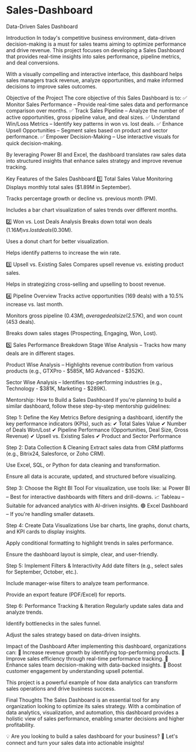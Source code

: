 # Sales-Dashboard
Data-Driven Sales Dashboard

Introduction
In today's competitive business environment, data-driven decision-making is a must for sales teams aiming to optimize performance and drive revenue. This project focuses on developing a Sales Dashboard that provides real-time insights into sales performance, pipeline metrics, and deal conversions.

With a visually compelling and interactive interface, this dashboard helps sales managers track revenue, analyze opportunities, and make informed decisions to improve sales outcomes.

Objective of the Project
The core objective of this Sales Dashboard is to:
✅ Monitor Sales Performance – Provide real-time sales data and performance comparison over months.
✅ Track Sales Pipeline – Analyze the number of active opportunities, gross pipeline value, and deal sizes.
✅ Understand Win/Loss Metrics – Identify key patterns in won vs. lost deals.
✅ Enhance Upsell Opportunities – Segment sales based on product and sector performance.
✅ Empower Decision-Making – Use interactive visuals for quick decision-making.

By leveraging Power BI and Excel, the dashboard translates raw sales data into structured insights that enhance sales strategy and improve revenue tracking.

Key Features of the Sales Dashboard
1️⃣ Total Sales Value Monitoring
Displays monthly total sales ($1.89M in September).

Tracks percentage growth or decline vs. previous month (PM).

Includes a bar chart visualization of sales trends over different months.

2️⃣ Won vs. Lost Deals Analysis
Breaks down total won deals ($1.16M) vs. lost deals ($0.30M).

Uses a donut chart for better visualization.

Helps identify patterns to increase the win rate.

3️⃣ Upsell vs. Existing Sales
Compares upsell revenue vs. existing product sales.

Helps in strategizing cross-selling and upselling to boost revenue.

4️⃣ Pipeline Overview
Tracks active opportunities (169 deals) with a 10.5% increase vs. last month.

Monitors gross pipeline ($0.43M), average deal size ($2.57K), and won count (453 deals).

Breaks down sales stages (Prospecting, Engaging, Won, Lost).

5️⃣ Sales Performance Breakdown
Stage Wise Analysis – Tracks how many deals are in different stages.

Product Wise Analysis – Highlights revenue contribution from various products (e.g., GTXPro - $585K, MG Advanced - $352K).

Sector Wise Analysis – Identifies top-performing industries (e.g., Technology - $381K, Marketing - $289K).

Mentorship: How to Build a Sales Dashboard
If you're planning to build a similar dashboard, follow these step-by-step mentorship guidelines:

Step 1: Define the Key Metrics
Before designing a dashboard, identify the key performance indicators (KPIs), such as:
✔ Total Sales Value
✔ Number of Deals Won/Lost
✔ Pipeline Performance (Opportunities, Deal Size, Gross Revenue)
✔ Upsell vs. Existing Sales
✔ Product and Sector Performance

Step 2: Data Collection & Cleaning
Extract sales data from CRM platforms (e.g., Bitrix24, Salesforce, or Zoho CRM).

Use Excel, SQL, or Python for data cleaning and transformation.

Ensure all data is accurate, updated, and structured before visualizing.

Step 3: Choose the Right BI Tool
For visualization, use tools like:
📊 Power BI – Best for interactive dashboards with filters and drill-downs.
📈 Tableau – Suitable for advanced analytics with AI-driven insights.
🟢 Excel Dashboard – If you're handling smaller datasets.

Step 4: Create Data Visualizations
Use bar charts, line graphs, donut charts, and KPI cards to display insights.

Apply conditional formatting to highlight trends in sales performance.

Ensure the dashboard layout is simple, clear, and user-friendly.

Step 5: Implement Filters & Interactivity
Add date filters (e.g., select sales for September, October, etc.).

Include manager-wise filters to analyze team performance.

Provide an export feature (PDF/Excel) for reports.

Step 6: Performance Tracking & Iteration
Regularly update sales data and analyze trends.

Identify bottlenecks in the sales funnel.

Adjust the sales strategy based on data-driven insights.

Impact of the Dashboard
After implementing this dashboard, organizations can:
📌 Increase revenue growth by identifying top-performing products.
📌 Improve sales efficiency through real-time performance tracking.
📌 Enhance sales team decision-making with data-backed insights.
📌 Boost customer engagement by understanding upsell potential.

This project is a powerful example of how data analytics can transform sales operations and drive business success.

Final Thoughts
The Sales Dashboard is an essential tool for any organization looking to optimize its sales strategy. With a combination of data analytics, visualization, and automation, this dashboard provides a holistic view of sales performance, enabling smarter decisions and higher profitability.

💡 Are you looking to build a sales dashboard for your business?
🚀 Let's connect and turn your sales data into actionable insights!
